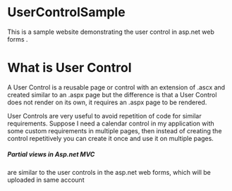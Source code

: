 # UserControlSample
This is a sample website demonstrating the user control in asp.net web forms .
<h1>What is User Control</h1>
A User Control is a reusable page or control with an extension of .ascx  and created similar to an .aspx page but the difference is that a User Control does not render on its own, it requires an .aspx page to be rendered.
 
User Controls are very useful to avoid repetition of code for similar requirements. Suppose I need a calendar control in my application with some custom requirements in multiple pages, then instead of creating the control repetitively you can create it once and use it on multiple pages.
<h5> Partial views in Asp.net MVC</h5> are similar to the user controls in the asp.net web forms, which will be uploaded in same account
